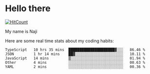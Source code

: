 # Hello there

[![HitCount](http://hits.dwyl.com/na-ji/na-ji.svg)](https://youtu.be/dQw4w9WgXcQ)

My name is Naji

Here are some real time stats about my coding habits:

<!--START_SECTION:waka-->
```text
TypeScript   10 hrs 35 mins  █████████████████████▓░░░   86.46 % 
JSON         1 hr 14 mins    ██▓░░░░░░░░░░░░░░░░░░░░░░   10.11 % 
JavaScript   14 mins         ▒░░░░░░░░░░░░░░░░░░░░░░░░   01.94 % 
Other        4 mins          ░░░░░░░░░░░░░░░░░░░░░░░░░   00.63 % 
YAML         2 mins          ░░░░░░░░░░░░░░░░░░░░░░░░░   00.36 % 
```
<!--END_SECTION:waka-->
